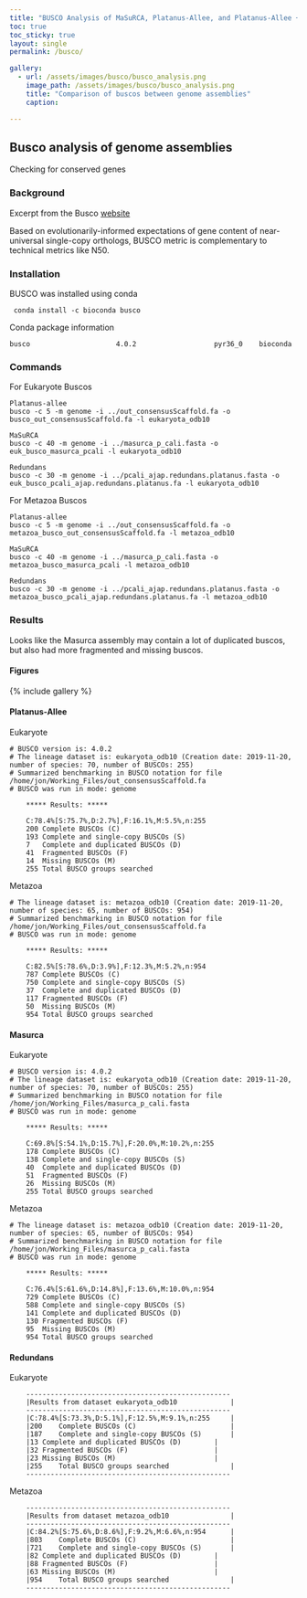 ```yaml
---
title: "BUSCO Analysis of MaSuRCA, Platanus-Allee, and Platanus-Allee + Redundans Assemblies"
toc: true
toc_sticky: true
layout: single
permalink: /busco/

gallery:
  - url: /assets/images/busco/busco_analysis.png
    image_path: /assets/images/busco/busco_analysis.png
    title: "Comparison of buscos between genome assemblies"
    caption: 

---
```


## Busco analysis of genome assemblies
Checking for conserved genes

### Background
Excerpt from the Busco [website](https://busco.ezlab.org/)

Based on evolutionarily-informed expectations of gene content of near-universal single-copy orthologs, BUSCO metric is complementary to technical metrics like N50.

### Installation
BUSCO was installed using conda

```
 conda install -c bioconda busco 
```

Conda package information
```
busco                     4.0.2                   pyr36_0    bioconda
```

### Commands

For Eukaryote Buscos
```
Platanus-allee
busco -c 5 -m genome -i ../out_consensusScaffold.fa -o busco_out_consensusScaffold.fa -l eukaryota_odb10

MaSuRCA
busco -c 40 -m genome -i ../masurca_p_cali.fasta -o euk_busco_masurca_pcali -l eukaryota_odb10

Redundans
busco -c 30 -m genome -i ../pcali_ajap.redundans.platanus.fasta -o euk_busco_pcali_ajap.redundans.platanus.fa -l eukaryota_odb10
```

For Metazoa Buscos
```
Platanus-allee
busco -c 5 -m genome -i ../out_consensusScaffold.fa -o metazoa_busco_out_consensusScaffold.fa -l metazoa_odb10

MaSuRCA
busco -c 40 -m genome -i ../masurca_p_cali.fasta -o metazoa_busco_masurca_pcali -l metazoa_odb10

Redundans
busco -c 30 -m genome -i ../pcali_ajap.redundans.platanus.fasta -o metazoa_busco_pcali_ajap.redundans.platanus.fa -l metazoa_odb10
```

### Results

Looks like the Masurca assembly may contain a lot of duplicated buscos, but also had more fragmented and missing buscos.

#### Figures

{% include gallery %}

#### Platanus-Allee

Eukaryote
```
# BUSCO version is: 4.0.2 
# The lineage dataset is: eukaryota_odb10 (Creation date: 2019-11-20, number of species: 70, number of BUSCOs: 255)
# Summarized benchmarking in BUSCO notation for file /home/jon/Working_Files/out_consensusScaffold.fa
# BUSCO was run in mode: genome

	***** Results: *****

	C:78.4%[S:75.7%,D:2.7%],F:16.1%,M:5.5%,n:255	   
	200	Complete BUSCOs (C)			   
	193	Complete and single-copy BUSCOs (S)	   
	7	Complete and duplicated BUSCOs (D)	   
	41	Fragmented BUSCOs (F)			   
	14	Missing BUSCOs (M)			   
	255	Total BUSCO groups searched
```

Metazoa
```
# The lineage dataset is: metazoa_odb10 (Creation date: 2019-11-20, number of species: 65, number of BUSCOs: 954)
# Summarized benchmarking in BUSCO notation for file /home/jon/Working_Files/out_consensusScaffold.fa
# BUSCO was run in mode: genome

	***** Results: *****

	C:82.5%[S:78.6%,D:3.9%],F:12.3%,M:5.2%,n:954	   
	787	Complete BUSCOs (C)			   
	750	Complete and single-copy BUSCOs (S)	   
	37	Complete and duplicated BUSCOs (D)	   
	117	Fragmented BUSCOs (F)			   
	50	Missing BUSCOs (M)			   
	954	Total BUSCO groups searched
```

#### Masurca 

Eukaryote
```
# BUSCO version is: 4.0.2 
# The lineage dataset is: eukaryota_odb10 (Creation date: 2019-11-20, number of species: 70, number of BUSCOs: 255)
# Summarized benchmarking in BUSCO notation for file /home/jon/Working_Files/masurca_p_cali.fasta
# BUSCO was run in mode: genome

	***** Results: *****

	C:69.8%[S:54.1%,D:15.7%],F:20.0%,M:10.2%,n:255	   
	178	Complete BUSCOs (C)			   
	138	Complete and single-copy BUSCOs (S)	   
	40	Complete and duplicated BUSCOs (D)	   
	51	Fragmented BUSCOs (F)			   
	26	Missing BUSCOs (M)			   
	255	Total BUSCO groups searched
```

Metazoa 
```
# The lineage dataset is: metazoa_odb10 (Creation date: 2019-11-20, number of species: 65, number of BUSCOs: 954)
# Summarized benchmarking in BUSCO notation for file /home/jon/Working_Files/masurca_p_cali.fasta
# BUSCO was run in mode: genome

	***** Results: *****

	C:76.4%[S:61.6%,D:14.8%],F:13.6%,M:10.0%,n:954	   
	729	Complete BUSCOs (C)			   
	588	Complete and single-copy BUSCOs (S)	   
	141	Complete and duplicated BUSCOs (D)	   
	130	Fragmented BUSCOs (F)			   
	95	Missing BUSCOs (M)			   
	954	Total BUSCO groups searched
```

#### Redundans

Eukaryote
```
	--------------------------------------------------
	|Results from dataset eukaryota_odb10             |
	--------------------------------------------------
	|C:78.4%[S:73.3%,D:5.1%],F:12.5%,M:9.1%,n:255     |
	|200	Complete BUSCOs (C)                       |
	|187	Complete and single-copy BUSCOs (S)       |
	|13	Complete and duplicated BUSCOs (D)        |
	|32	Fragmented BUSCOs (F)                     |
	|23	Missing BUSCOs (M)                        |
	|255	Total BUSCO groups searched               |
	--------------------------------------------------
```

Metazoa
```
	--------------------------------------------------
	|Results from dataset metazoa_odb10               |
	--------------------------------------------------
	|C:84.2%[S:75.6%,D:8.6%],F:9.2%,M:6.6%,n:954      |
	|803	Complete BUSCOs (C)                       |
	|721	Complete and single-copy BUSCOs (S)       |
	|82	Complete and duplicated BUSCOs (D)        |
	|88	Fragmented BUSCOs (F)                     |
	|63	Missing BUSCOs (M)                        |
	|954	Total BUSCO groups searched               |
	--------------------------------------------------
```
